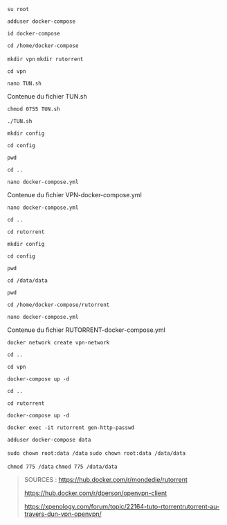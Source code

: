 `su root`

`adduser docker-compose`

`id docker-compose`

`cd /home/docker-compose`

`mkdir vpn`
`mkdir rutorrent`

`cd vpn`

`nano TUN.sh`

Contenue du fichier TUN.sh

`chmod 0755 TUN.sh`

`./TUN.sh`

`mkdir config`

`cd config`

`pwd`

`cd ..`

`nano docker-compose.yml`

Contenue du fichier VPN-docker-compose.yml

`nano docker-compose.yml`

`cd ..`

`cd rutorrent`

`mkdir config`

`cd config`

`pwd`

`cd /data/data`

`pwd`

`cd /home/docker-compose/rutorrent`

`nano docker-compose.yml`

Contenue du fichier RUTORRENT-docker-compose.yml

`docker network create vpn-network`

`cd ..`

`cd vpn`

`docker-compose up -d`

`cd ..`

`cd rutorrent`

`docker-compose up -d`

`docker exec -it rutorrent gen-http-passwd`



`adduser docker-compose data`

`sudo chown root:data /data`
`sudo chown root:data /data/data`

`chmod 775 /data`
`chmod 775 /data/data`

> SOURCES :
> https://hub.docker.com/r/mondedie/rutorrent
> 
> https://hub.docker.com/r/dperson/openvpn-client
> 
> https://xpenology.com/forum/topic/22164-tuto-rtorrentrutorrent-au-travers-dun-vpn-openvpn/
